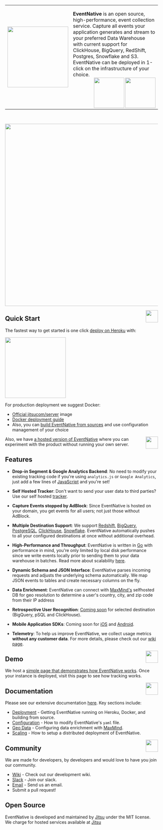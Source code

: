 <table><tr><td><img width="200"  src="https://github.com/jitsucom/jitsu/blob/master/artwork/logo-256x256.png?raw=true"></td><td>

**EventNative** is an open source, high-performance, event collection service. Capture all events your application generates and stream to your preferred Data Warehouse with current support for ClickHouse, BigQuery, RedShift, Postgres, Snowflake and S3. EventNative can be deployed in 1-click on the infrastructure of your choice.<br>
   <a href="https://circleci.com/gh/jitsucom/jitsu/tree/master"><img align="right" width="100" src="https://circleci.com/gh/jitsucom/eventnative/tree/master.svg?style=svg&circle-token=52a01ca8af325a73c950df2aa1953f68933383c3"></a> <a href=#><img align="right" width="100" src="https://raw.githubusercontent.com/jitsucom/eventnative/master/artwork/go.png"></a></td></tr></table><br><p align="center"><img width="600px" src="https://raw.githubusercontent.com/jitsucom/eventnative/master/artwork/en-video.gif"></p>
   
<a href="#"><img align="right" src="https://raw.githubusercontent.com/jitsucom/jitsu/master/artwork/quick-n.png" width="40px"></a>
## Quick Start
The fastest way to get started is one click [deploy on Heroku](https://jitsu.com/docs/deployment/deploy-on-heroku) with:

<a href="https://heroku.com/deploy?template=https://github.com/jitsucom/jitsu"><img src="https://raw.githubusercontent.com/jitsucom/jitsu/7eb28378b252ac7c3209457ca3766be806085e41/artwork/heroku.svg" width="200px" /></a>

For production deployment we suggest Docker:
 * [Official jitsucom/server](https://hub.docker.com/r/jitsucom/server) image
 * [Docker deployment guide](https://jitsu.com/docs/deployment/deploy-with-docker)
 * Also, you can [build EventNative from sources](https://jitsu.com/docs/deployment/build-from-sources) and use configuration management of your choice


<a href="#"><img align="right" src="https://raw.githubusercontent.com/jitsucom/jitsu/master/artwork/feat-n.png" width="40px" /></a>

Also, we have <a href="https://app.jitsu.com/register">a hosted version of EventNative</a> where you can experiment with the product without running your own server.

## Features
 * **Drop-in Segment & Google Analytics Backend**: No need to modify your existing tracking code if you're using `analytics.js` or `Google Analytics`, just add a few lines of [JavaScript](https://docs.eventnative.org/javascript-reference/direct-tracking) and you're set!
 
 * **Self Hosted Tracker**: Don't want to send your user data to third parties? Use our self hosted [tracker](https://docs.eventnative.org/javascript-reference).
 
 * **Capture Events stopped by AdBlock**: Since EventNative is hosted on your domain, you get events for all users; not just those without AdBlock.

 * **Multiple Destination Support**: We support [Redshift](https://docs.eventnative.org/quick-start), [BigQuery](https://docs.eventnative.org/quick-start), [PostgreSQL](https://www.postgresql.org/), [ClickHouse](https://clickhouse.tech/), [Snowflake](https://www.snowflake.com/). EventNative automatically pushes to all your configured destinations at once without additional overhead.
 
 * **High-Performance and Throughput**: EventNative is written in [Go](https://golang.org/) with performance in mind, you're only limited by local disk performance since we write events locally prior to sending them to your data warehouse in batches. Read more about scalability [here](https://docs.eventnative.org/scaling-eventnative).
 
 * **Dynamic Schema and JSON Interface**: EventNative parses incoming requests and adjusts the underlying schema automatically. We map JSON events to tables and create necessary columns on the fly.
 
 * **Data Enrichment**: EventNative can connect with [MaxMind's](https://www.maxmind.com/en/home) selfhosted DB for geo resolution to determine a user's country, city, and zip code from their IP address
   
 * **Retrospective User Recognition**: [Coming soon](https://github.com/jitsucom/jitsu/issues/25) for selected destination (BigQuery, pSQL and ClickHouse).
 
 * **Mobile Application SDKs**: Coming soon for [iOS](https://github.com/jitsucom/jitsu/issues/4) and [Android](https://github.com/jitsucom/jitsu/issues/5).
 
 * **Telemetry**: To help us improve EventNative, we collect usage metrics **without any customer data**. For more details, please check out our [wiki page](https://github.com/jitsucom/jitsu/wiki/Telemetry).


<a href="#"><img align="right" src="https://raw.githubusercontent.com/jitsucom/eventnative/master/artwork/demo-n.png" width="40px" /></a>
## Demo

We host a [simple page that demonstrates how EventNative works](https://track-demo.ksense.co/). Once your instance is deployed, visit this page to see how tracking works.

<a href="#"><img align="right" src="https://raw.githubusercontent.com/jitsucom/eventnative/master/artwork/doc-n.png" width="40px" /></a>

## Documentation

Please see our extensive documentation [here](https://jitsu.com/docs). Key sections include:
 * [Deployment](https://docs.eventnative.org/deployment) - Getting EventNative running on Heroku, Docker, and building from source.
 * [Configuration](https://docs.eventnative.org/configuration) - How to modify EventNative's `yaml` file. 
 * [Geo Data](https://docs.eventnative.org/geo-data-resolution) - Configuring data enrichment with [MaxMind](https://www.maxmind.com/en/home).
 * [Scaling](https://docs.eventnative.org/scaling-eventnative) - How to setup a distributed deployment of EventNative. 
 

<a href="#"><img align="right" src="https://raw.githubusercontent.com/jitsucom/eventnative/master/artwork/com-n.png" width="40px" /></a>
##  Community
We are made for developers, by developers and would love to have you join our community.
 * [Wiki](https://github.com/jitsucom/jitsu/wiki) - Check out our development wiki.
 * [Slack](https://jitsu.com/slack) - Join our slack.
 * [Email](mailto:team@eventnative.org) - Send us an email.
 * Submit a pull request!



## Open Source

EventNative is developed and maintained by [Jitsu](https://jitsu.com/) under the MIT license. We charge for hosted services available at [Jitsu](https://jitsu.com/)
